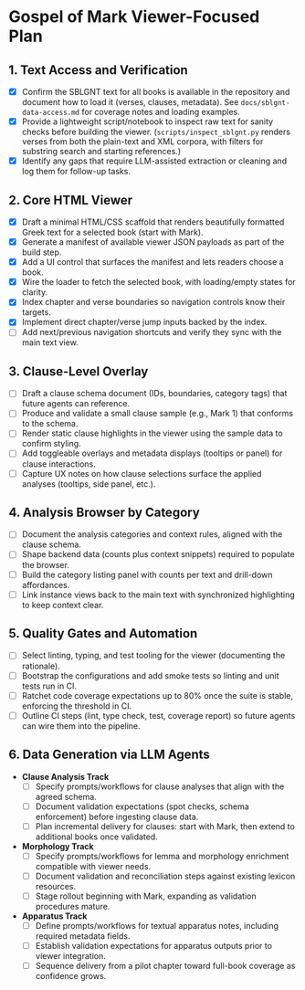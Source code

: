 # Gospel of Mark Viewer-Focused Plan

## 1. Text Access and Verification
- [x] Confirm the SBLGNT text for all books is available in the repository and document how to load it (verses, clauses, metadata). See `docs/sblgnt-data-access.md` for coverage notes and loading examples.
- [x] Provide a lightweight script/notebook to inspect raw text for sanity checks before building the viewer. (`scripts/inspect_sblgnt.py` renders verses from both the plain-text and XML corpora, with filters for substring search and starting references.)
- [x] Identify any gaps that require LLM-assisted extraction or cleaning and log them for follow-up tasks.

## 2. Core HTML Viewer
- [x] Draft a minimal HTML/CSS scaffold that renders beautifully formatted Greek text for a selected book (start with Mark).
- [x] Generate a manifest of available viewer JSON payloads as part of the build step.
- [x] Add a UI control that surfaces the manifest and lets readers choose a book.
- [x] Wire the loader to fetch the selected book, with loading/empty states for clarity.
- [x] Index chapter and verse boundaries so navigation controls know their targets.
- [x] Implement direct chapter/verse jump inputs backed by the index.
- [ ] Add next/previous navigation shortcuts and verify they sync with the main text view.

## 3. Clause-Level Overlay
- [ ] Draft a clause schema document (IDs, boundaries, category tags) that future agents can reference.
- [ ] Produce and validate a small clause sample (e.g., Mark 1) that conforms to the schema.
- [ ] Render static clause highlights in the viewer using the sample data to confirm styling.
- [ ] Add toggleable overlays and metadata displays (tooltips or panel) for clause interactions.
- [ ] Capture UX notes on how clause selections surface the applied analyses (tooltips, side panel, etc.).

## 4. Analysis Browser by Category
- [ ] Document the analysis categories and context rules, aligned with the clause schema.
- [ ] Shape backend data (counts plus context snippets) required to populate the browser.
- [ ] Build the category listing panel with counts per text and drill-down affordances.
- [ ] Link instance views back to the main text with synchronized highlighting to keep context clear.

## 5. Quality Gates and Automation
- [ ] Select linting, typing, and test tooling for the viewer (documenting the rationale).
- [ ] Bootstrap the configurations and add smoke tests so linting and unit tests run in CI.
- [ ] Ratchet code coverage expectations up to 80% once the suite is stable, enforcing the threshold in CI.
- [ ] Outline CI steps (lint, type check, test, coverage report) so future agents can wire them into the pipeline.

## 6. Data Generation via LLM Agents
- **Clause Analysis Track**
  - [ ] Specify prompts/workflows for clause analyses that align with the agreed schema.
  - [ ] Document validation expectations (spot checks, schema enforcement) before ingesting clause data.
  - [ ] Plan incremental delivery for clauses: start with Mark, then extend to additional books once validated.
- **Morphology Track**
  - [ ] Specify prompts/workflows for lemma and morphology enrichment compatible with viewer needs.
  - [ ] Document validation and reconciliation steps against existing lexicon resources.
  - [ ] Stage rollout beginning with Mark, expanding as validation procedures mature.
- **Apparatus Track**
  - [ ] Define prompts/workflows for textual apparatus notes, including required metadata fields.
  - [ ] Establish validation expectations for apparatus outputs prior to viewer integration.
  - [ ] Sequence delivery from a pilot chapter toward full-book coverage as confidence grows.
